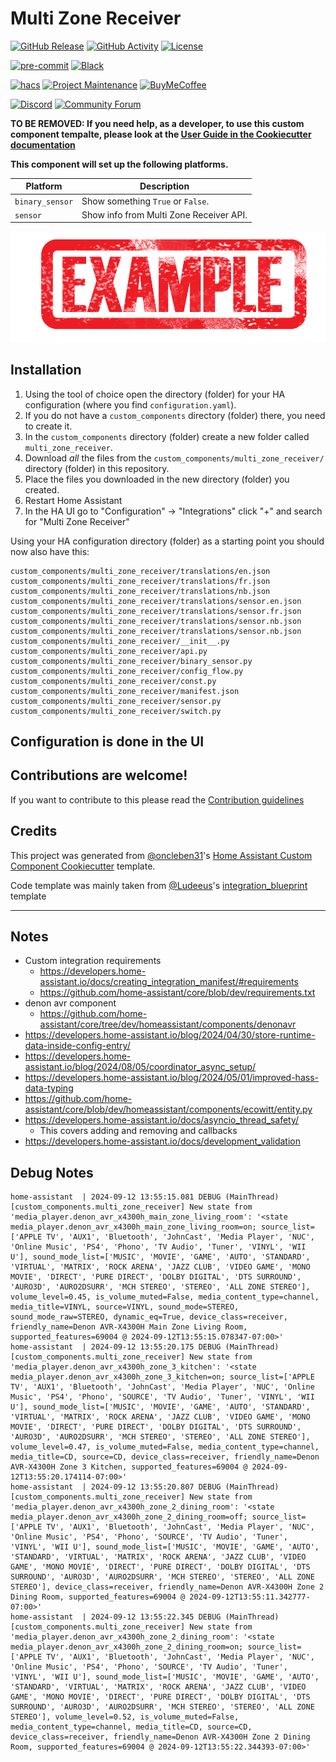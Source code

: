 # Multi Zone Receiver

[![GitHub Release][releases-shield]][releases]
[![GitHub Activity][commits-shield]][commits]
[![License][license-shield]](LICENSE)

[![pre-commit][pre-commit-shield]][pre-commit]
[![Black][black-shield]][black]

[![hacs][hacsbadge]][hacs]
[![Project Maintenance][maintenance-shield]][user_profile]
[![BuyMeCoffee][buymecoffeebadge]][buymecoffee]

[![Discord][discord-shield]][discord]
[![Community Forum][forum-shield]][forum]

**TO BE REMOVED: If you need help, as a developer, to use this custom component tempalte,
please look at the [User Guide in the Cookiecutter documentation](https://cookiecutter-homeassistant-custom-component.readthedocs.io/en/stable/quickstart.html)**

**This component will set up the following platforms.**

| Platform        | Description                             |
| --------------- | --------------------------------------- |
| `binary_sensor` | Show something `True` or `False`.       |
| `sensor`        | Show info from Multi Zone Receiver API. |

![example][exampleimg]

## Installation

1. Using the tool of choice open the directory (folder) for your HA configuration (where you find `configuration.yaml`).
2. If you do not have a `custom_components` directory (folder) there, you need to create it.
3. In the `custom_components` directory (folder) create a new folder called `multi_zone_receiver`.
4. Download _all_ the files from the `custom_components/multi_zone_receiver/` directory (folder) in this repository.
5. Place the files you downloaded in the new directory (folder) you created.
6. Restart Home Assistant
7. In the HA UI go to "Configuration" -> "Integrations" click "+" and search for "Multi Zone Receiver"

Using your HA configuration directory (folder) as a starting point you should now also have this:

```text
custom_components/multi_zone_receiver/translations/en.json
custom_components/multi_zone_receiver/translations/fr.json
custom_components/multi_zone_receiver/translations/nb.json
custom_components/multi_zone_receiver/translations/sensor.en.json
custom_components/multi_zone_receiver/translations/sensor.fr.json
custom_components/multi_zone_receiver/translations/sensor.nb.json
custom_components/multi_zone_receiver/translations/sensor.nb.json
custom_components/multi_zone_receiver/__init__.py
custom_components/multi_zone_receiver/api.py
custom_components/multi_zone_receiver/binary_sensor.py
custom_components/multi_zone_receiver/config_flow.py
custom_components/multi_zone_receiver/const.py
custom_components/multi_zone_receiver/manifest.json
custom_components/multi_zone_receiver/sensor.py
custom_components/multi_zone_receiver/switch.py
```

## Configuration is done in the UI

<!---->

## Contributions are welcome!

If you want to contribute to this please read the [Contribution guidelines](CONTRIBUTING.md)

## Credits

This project was generated from [@oncleben31](https://github.com/oncleben31)'s [Home Assistant Custom Component Cookiecutter](https://github.com/oncleben31/cookiecutter-homeassistant-custom-component) template.

Code template was mainly taken from [@Ludeeus](https://github.com/ludeeus)'s [integration_blueprint][integration_blueprint] template

---

[integration_blueprint]: https://github.com/custom-components/integration_blueprint
[black]: https://github.com/psf/black
[black-shield]: https://img.shields.io/badge/code%20style-black-000000.svg?style=for-the-badge
[buymecoffee]: https://www.buymeacoffee.com/jzucker2
[buymecoffeebadge]: https://img.shields.io/badge/buy%20me%20a%20coffee-donate-yellow.svg?style=for-the-badge
[commits-shield]: https://img.shields.io/github/commit-activity/y/jzucker2/multi-zone-receiver.svg?style=for-the-badge
[commits]: https://github.com/jzucker2/multi-zone-receiver/commits/main
[hacs]: https://hacs.xyz
[hacsbadge]: https://img.shields.io/badge/HACS-Custom-orange.svg?style=for-the-badge
[discord]: https://discord.gg/Qa5fW2R
[discord-shield]: https://img.shields.io/discord/330944238910963714.svg?style=for-the-badge
[exampleimg]: example.png
[forum-shield]: https://img.shields.io/badge/community-forum-brightgreen.svg?style=for-the-badge
[forum]: https://community.home-assistant.io/
[license-shield]: https://img.shields.io/github/license/jzucker2/multi-zone-receiver.svg?style=for-the-badge
[maintenance-shield]: https://img.shields.io/badge/maintainer-%40jzucker2-blue.svg?style=for-the-badge
[pre-commit]: https://github.com/pre-commit/pre-commit
[pre-commit-shield]: https://img.shields.io/badge/pre--commit-enabled-brightgreen?style=for-the-badge
[releases-shield]: https://img.shields.io/github/release/jzucker2/multi-zone-receiver.svg?style=for-the-badge
[releases]: https://github.com/jzucker2/multi-zone-receiver/releases
[user_profile]: https://github.com/jzucker2

## Notes

- Custom integration requirements
  - https://developers.home-assistant.io/docs/creating_integration_manifest/#requirements
  - https://github.com/home-assistant/core/blob/dev/requirements.txt
- denon avr component
  - https://github.com/home-assistant/core/tree/dev/homeassistant/components/denonavr
- https://developers.home-assistant.io/blog/2024/04/30/store-runtime-data-inside-config-entry/
- https://developers.home-assistant.io/blog/2024/08/05/coordinator_async_setup/
- https://developers.home-assistant.io/blog/2024/05/01/improved-hass-data-typing
- https://github.com/home-assistant/core/blob/dev/homeassistant/components/ecowitt/entity.py
- https://developers.home-assistant.io/docs/asyncio_thread_safety/
  - This covers adding and removing and callbacks
- https://developers.home-assistant.io/docs/development_validation

## Debug Notes

```
home-assistant  | 2024-09-12 13:55:15.081 DEBUG (MainThread) [custom_components.multi_zone_receiver] New state from 'media_player.denon_avr_x4300h_main_zone_living_room': '<state media_player.denon_avr_x4300h_main_zone_living_room=on; source_list=['APPLE TV', 'AUX1', 'Bluetooth', 'JohnCast', 'Media Player', 'NUC', 'Online Music', 'PS4', 'Phono', 'TV Audio', 'Tuner', 'VINYL', 'WII U'], sound_mode_list=['MUSIC', 'MOVIE', 'GAME', 'AUTO', 'STANDARD', 'VIRTUAL', 'MATRIX', 'ROCK ARENA', 'JAZZ CLUB', 'VIDEO GAME', 'MONO MOVIE', 'DIRECT', 'PURE DIRECT', 'DOLBY DIGITAL', 'DTS SURROUND', 'AURO3D', 'AURO2DSURR', 'MCH STEREO', 'STEREO', 'ALL ZONE STEREO'], volume_level=0.45, is_volume_muted=False, media_content_type=channel, media_title=VINYL, source=VINYL, sound_mode=STEREO, sound_mode_raw=STEREO, dynamic_eq=True, device_class=receiver, friendly_name=Denon AVR-X4300H Main Zone Living Room, supported_features=69004 @ 2024-09-12T13:55:15.078347-07:00>'
home-assistant  | 2024-09-12 13:55:20.175 DEBUG (MainThread) [custom_components.multi_zone_receiver] New state from 'media_player.denon_avr_x4300h_zone_3_kitchen': '<state media_player.denon_avr_x4300h_zone_3_kitchen=on; source_list=['APPLE TV', 'AUX1', 'Bluetooth', 'JohnCast', 'Media Player', 'NUC', 'Online Music', 'PS4', 'Phono', 'SOURCE', 'TV Audio', 'Tuner', 'VINYL', 'WII U'], sound_mode_list=['MUSIC', 'MOVIE', 'GAME', 'AUTO', 'STANDARD', 'VIRTUAL', 'MATRIX', 'ROCK ARENA', 'JAZZ CLUB', 'VIDEO GAME', 'MONO MOVIE', 'DIRECT', 'PURE DIRECT', 'DOLBY DIGITAL', 'DTS SURROUND', 'AURO3D', 'AURO2DSURR', 'MCH STEREO', 'STEREO', 'ALL ZONE STEREO'], volume_level=0.47, is_volume_muted=False, media_content_type=channel, media_title=CD, source=CD, device_class=receiver, friendly_name=Denon AVR-X4300H Zone 3 Kitchen, supported_features=69004 @ 2024-09-12T13:55:20.174114-07:00>'
home-assistant  | 2024-09-12 13:55:20.807 DEBUG (MainThread) [custom_components.multi_zone_receiver] New state from 'media_player.denon_avr_x4300h_zone_2_dining_room': '<state media_player.denon_avr_x4300h_zone_2_dining_room=off; source_list=['APPLE TV', 'AUX1', 'Bluetooth', 'JohnCast', 'Media Player', 'NUC', 'Online Music', 'PS4', 'Phono', 'SOURCE', 'TV Audio', 'Tuner', 'VINYL', 'WII U'], sound_mode_list=['MUSIC', 'MOVIE', 'GAME', 'AUTO', 'STANDARD', 'VIRTUAL', 'MATRIX', 'ROCK ARENA', 'JAZZ CLUB', 'VIDEO GAME', 'MONO MOVIE', 'DIRECT', 'PURE DIRECT', 'DOLBY DIGITAL', 'DTS SURROUND', 'AURO3D', 'AURO2DSURR', 'MCH STEREO', 'STEREO', 'ALL ZONE STEREO'], device_class=receiver, friendly_name=Denon AVR-X4300H Zone 2 Dining Room, supported_features=69004 @ 2024-09-12T13:55:11.342777-07:00>'
home-assistant  | 2024-09-12 13:55:22.345 DEBUG (MainThread) [custom_components.multi_zone_receiver] New state from 'media_player.denon_avr_x4300h_zone_2_dining_room': '<state media_player.denon_avr_x4300h_zone_2_dining_room=on; source_list=['APPLE TV', 'AUX1', 'Bluetooth', 'JohnCast', 'Media Player', 'NUC', 'Online Music', 'PS4', 'Phono', 'SOURCE', 'TV Audio', 'Tuner', 'VINYL', 'WII U'], sound_mode_list=['MUSIC', 'MOVIE', 'GAME', 'AUTO', 'STANDARD', 'VIRTUAL', 'MATRIX', 'ROCK ARENA', 'JAZZ CLUB', 'VIDEO GAME', 'MONO MOVIE', 'DIRECT', 'PURE DIRECT', 'DOLBY DIGITAL', 'DTS SURROUND', 'AURO3D', 'AURO2DSURR', 'MCH STEREO', 'STEREO', 'ALL ZONE STEREO'], volume_level=0.52, is_volume_muted=False, media_content_type=channel, media_title=CD, source=CD, device_class=receiver, friendly_name=Denon AVR-X4300H Zone 2 Dining Room, supported_features=69004 @ 2024-09-12T13:55:22.344393-07:00>'
```
